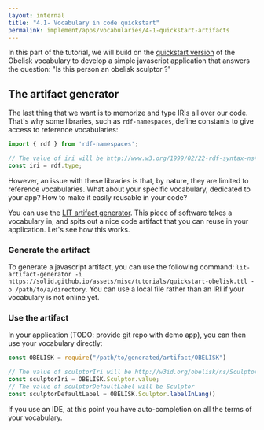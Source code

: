 ```yaml
---
layout: internal
title: "4.1- Vocabulary in code quickstart"
permalink: implement/apps/vocabularies/4-1-quickstart-artifacts
---
```


In this part of the tutorial, we will build on the [quickstart version](https://solid.github.io/assets/misc/tutorials/quickstart-obelisk.ttl) of the Obelisk vocabulary to develop a simple javascript application that answers the question: "Is this person an obelisk sculptor ?"

## The artifact generator

The last thing that we want is to memorize and type IRIs all over our code. That's why some libraries, such as `rdf-namespaces`, define constants to give access to reference vocabularies:
```javascript
import { rdf } from 'rdf-namespaces';

// The value of iri will be http://www.w3.org/1999/02/22-rdf-syntax-ns#type
const iri = rdf.type;
```
However, an issue with these libraries is that, by nature, they are limited to reference vocabularies. What about your specific vocabulary, dedicated to your app? How to make it easily reusable in your code?

You can use the [LIT artifact generator](TBD). This piece of software takes a vocabulary in, and spits out a nice code artifact that you can reuse in your application. Let's see how this works.

### Generate the artifact

To generate a javascript artifact, you can use the following command: `lit-artifact-generator -i https://solid.github.io/assets/misc/tutorials/quickstart-obelisk.ttl -o /path/to/a/directory`. You can use a local file rather than an IRI if your vocabulary is not online yet.

### Use the artifact

In your application (TODO: provide git repo with demo app), you can then use your vocabulary directly:
```javascript
const OBELISK = require("/path/to/generated/artifact/OBELISK")

// The value of sculptorIri will be http://w3id.org/obelisk/ns/Sculptor
const sculptorIri = OBELISK.Sculptor.value;
// The value of sculptorDefaultLabel will be Sculptor
const sculptorDefaultLabel = OBELISK.Sculptor.labelInLang()
```
If you use an IDE, at this point you have auto-completion on all the terms of your vocabulary.
